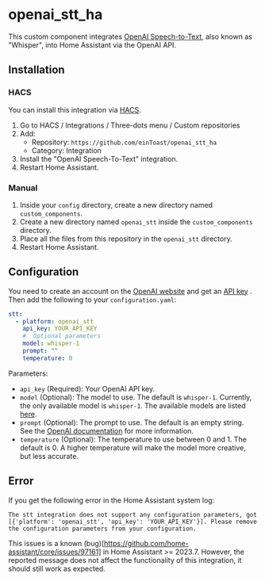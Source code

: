 # openai_stt_ha

This custom component integrates [OpenAI Speech-to-Text](https://www.openai.com/speech-to-text), also known as "Whisper", into Home Assistant via the OpenAI API.

## Installation

### HACS

You can install this integration via [HACS](https://hacs.xyz/).

1. Go to HACS / Integrations / Three-dots menu / Custom repositories
2. Add:
   - Repository: `https://github.com/einToast/openai_stt_ha`
   - Category: Integration
3. Install the "OpenAI Speech-To-Text" integration.
4. Restart Home Assistant.

### Manual

1. Inside your `config` directory, create a new directory named `custom_components`.
2. Create a new directory named `openai_stt` inside the `custom_components` directory.
3. Place all the files from this repository in the `openai_stt` directory.
4. Restart Home Assistant.

## Configuration

You need to create an account on the [OpenAI website](https://platform.openai.com/signup) and get an [API key](https://platform.openai.com/api-keys) .
Then add the following to your `configuration.yaml`:

```yaml
stt:
  - platform: openai_stt
    api_key: YOUR_API_KEY
    #  Optional parameters
    model: whisper-1
    prompt: ""
    temperature: 0
```

Parameters:

- `api_key` (Required): Your OpenAI API key.
- `model` (Optional): The model to use. The default is `whisper-1`. Currently, the only available model is `whisper-1`. The available models are listed [here](https://platform.openai.com/docs/models/whisper).
- `prompt` (Optional): The prompt to use. The default is an empty string. See the [OpenAI documentation](https://platform.openai.com/docs/guides/speech-to-text/prompting) for more information.
- `temperature` (Optional): The temperature to use between 0 and 1. The default is 0. A higher temperature will make the model more creative, but less accurate.

## Error

If you get the following error in the Home Assistant system log:

```
The stt integration does not support any configuration parameters, got [{'platform': 'openai_stt', 'api_key': 'YOUR_API_KEY'}]. Please remove the configuration parameters from your configuration.
```

This issues is a known (bug)[https://github.com/home-assistant/core/issues/97161] in Home Assistant >= 2023.7. However, the reported message does not affect the functionality of this integration, it should still work as expected.